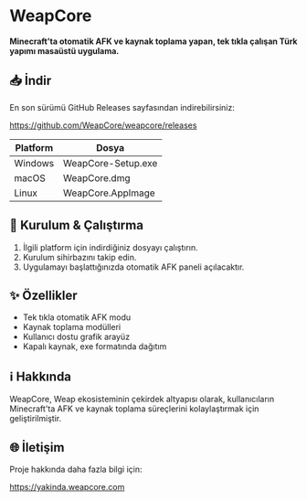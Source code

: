 # WeapCore

**Minecraft’ta otomatik AFK ve kaynak toplama yapan, tek tıkla çalışan Türk yapımı masaüstü uygulama.**

## 📥 İndir

En son sürümü GitHub Releases sayfasından indirebilirsiniz:

https://github.com/WeapCore/weapcore/releases

| Platform | Dosya             |
|----------|-------------------|
| Windows  | WeapCore-Setup.exe|
| macOS    | WeapCore.dmg      |
| Linux    | WeapCore.AppImage |

## 🚀 Kurulum & Çalıştırma

1. İlgili platform için indirdiğiniz dosyayı çalıştırın.  
2. Kurulum sihirbazını takip edin.  
3. Uygulamayı başlattığınızda otomatik AFK paneli açılacaktır.

## ✨ Özellikler

- Tek tıkla otomatik AFK modu  
- Kaynak toplama modülleri  
- Kullanıcı dostu grafik arayüz  
- Kapalı kaynak, exe formatında dağıtım  

## ℹ️ Hakkında

WeapCore, Weap ekosisteminin çekirdek altyapısı olarak, kullanıcıların Minecraft'ta AFK ve kaynak toplama süreçlerini kolaylaştırmak için geliştirilmiştir.

## 🌐 İletişim

Proje hakkında daha fazla bilgi için:

https://yakinda.weapcore.com
